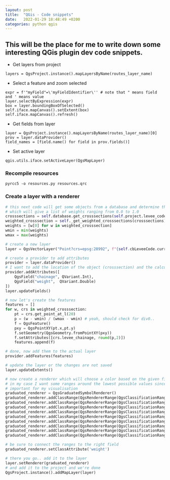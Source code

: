 ```yaml
---
layout: post
title:  "QGis - Code snippets"
date:   2022-01-29 18:48:49 +0200
categories: python qgis
---
```


## This will be the place for me to write down some interesting QGis plugin dev code snippets.

* Get layers from project 
```
layers = QgsProject.instance().mapLayersByName(routes_layer_name)
```

* Select a feature and zoom selected
```
expr = f'"myField"=\'myFieldIdentifier\'' # note that " means field and ' means value
layer.selectByExpression(expr)
box = layer.boundingBoxOfSelected()
self.iface.mapCanvas().setExtent(box)
self.iface.mapCanvas().refresh()
```

* Get fields from layer 
```
layer = QgsProject.instance().mapLayersByName(routes_layer_name)[0]
prov = layer.dataProvider()
field_names = [field.name() for field in prov.fields()]
```
* Set active layer
```
qgis.utils.iface.setActiveLayer(QgsMapLayer)
```

### Recompile resources
```pyrcc5 -o resources.py resources.qrc```

### Create a layer with a renderer

```python 
# this next code will get some objects from a database and determine their importance
# which will give a list of weights ranging from 0.0 to 1.0
crosssections = self.database.get_crosssections(self.project.levee_code)
weighted_crosssection = self._get_weighted_crosssections(crosssections)
weights = [w[0] for w in weighted_crosssection]
wmin = min(weights)
wmax = max(weights)

# create a new layer
layer = QgsVectorLayer("Point?crs=epsg:28992", f"{self.cbLeveeCode.currentText()}_crosssection_weights", "memory")

# create a provider to add attributes
provider = layer.dataProvider()
# I want to add the location of the object (crosssection) and the calculated weight
provider.addAttributes([
    QgsField("chainage", QVariant.Int),
    QgsField("weight",  QVariant.Double)
])
layer.updateFields() 

# now let's create the features
features = []
for w, crs in weighted_crosssection:
    pt = crs.get_point_at_l(20)
    p = (w - wmin) / (wmax - wmin) # yeah, should check for div0.. 
    f = QgsFeature()
    pxy = QgsPointXY(pt.x,pt.y) 
    f.setGeometry(QgsGeometry.fromPointXY(pxy))
    f.setAttributes([crs.levee_chainage, round(p,2)])
    features.append(f)

# done, now add them to the actual layer
provider.addFeatures(features)

# update the layer or the changes are not saved
layer.updateExtents()     

# now create a renderer which will choose a color based on the given field
# in my case I want some ranges around the lowest possible values since these are 
# important for my visualisation
graduated_renderer = QgsGraduatedSymbolRenderer()
graduated_renderer.addClassRange(QgsRendererRange(QgsClassificationRange('0.00 - 0.05', 0.00, 0.05), QgsMarkerSymbol.createSimple({'name': 'circle', 'color': '#ff0000'})))
graduated_renderer.addClassRange(QgsRendererRange(QgsClassificationRange('0.05 - 0.10', 0.05, 0.10), QgsMarkerSymbol.createSimple({'name': 'circle', 'color': '#ff4d00'})))
graduated_renderer.addClassRange(QgsRendererRange(QgsClassificationRange('0.10 - 0.15', 0.10, 0.15), QgsMarkerSymbol.createSimple({'name': 'circle', 'color': '#ff8400'})))
graduated_renderer.addClassRange(QgsRendererRange(QgsClassificationRange('0.15 - 0.20', 0.15, 0.20), QgsMarkerSymbol.createSimple({'name': 'circle', 'color': '#ffc800'})))
graduated_renderer.addClassRange(QgsRendererRange(QgsClassificationRange('0.20 - 0.30', 0.20, 0.30), QgsMarkerSymbol.createSimple({'name': 'circle', 'color': '#e5ff00'})))
graduated_renderer.addClassRange(QgsRendererRange(QgsClassificationRange('0.30 - 0.40', 0.30, 0.40), QgsMarkerSymbol.createSimple({'name': 'circle', 'color': '#bbff00'})))
graduated_renderer.addClassRange(QgsRendererRange(QgsClassificationRange('0.40 - 0.60', 0.40, 0.60), QgsMarkerSymbol.createSimple({'name': 'circle', 'color': '#80ff00'})))
graduated_renderer.addClassRange(QgsRendererRange(QgsClassificationRange('0.60 - 0.80', 0.60, 0.80), QgsMarkerSymbol.createSimple({'name': 'circle', 'color': '#33ff00'})))
graduated_renderer.addClassRange(QgsRendererRange(QgsClassificationRange('0.80 - 1.00', 0.80, 1.00), QgsMarkerSymbol.createSimple({'name': 'circle', 'color': '#02b005'})))

# be sure to connect the ranges to the right field
graduated_renderer.setClassAttribute('weight')

# there you go.. add it to the layer
layer.setRenderer(graduated_renderer)
# and add it to the project and we're done
QgsProject.instance().addMapLayer(layer)
```
